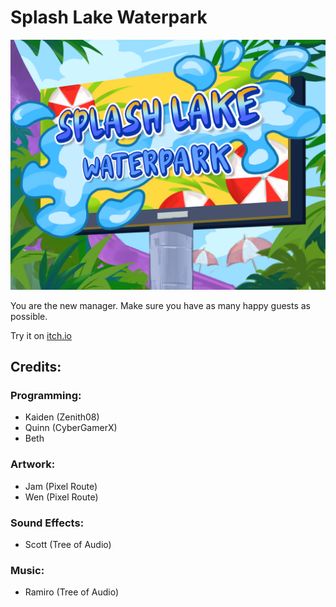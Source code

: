 # Splash Lake Waterpark

![Splash Screen](/docs/waterpark_title_screen.jpg)

You are the new manager. Make sure you have as many happy guests as possible.

Try it on [itch.io](https://zenith08.itch.io/splash-lake-waterpark)

## Credits:
### Programming:
- Kaiden (Zenith08)
- Quinn (CyberGamerX)
- Beth
### Artwork:
- Jam (Pixel Route)
- Wen (Pixel Route)
### Sound Effects:
- Scott (Tree of Audio)
### Music:
- Ramiro (Tree of Audio)
